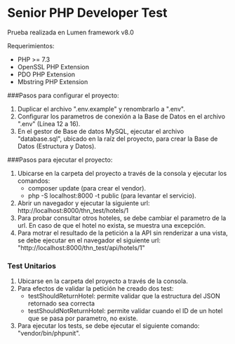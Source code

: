 # Senior PHP Developer Test

Prueba realizada en Lumen framework v8.0

Requerimientos:
- PHP >= 7.3
- OpenSSL PHP Extension
- PDO PHP Extension
- Mbstring PHP Extension

###Pasos para configurar el proyecto:

1. Duplicar el archivo ".env.example" y renombrarlo a ".env".
2. Configurar los parametros de conexión a la Base de Datos en el archivo ".env" (Línea 12 a 16).
3. En el gestor de Base de datos MySQL, ejecutar el archivo "database.sql", ubicado en la raíz del proyecto, para crear la Base de Datos (Estructura y Datos).

###Pasos para ejecutar el proyecto:

1. Ubicarse en la carpeta del proyecto a través de la consola y ejecutar los comandos: 
    - composer update (para crear el vendor).
    - php -S localhost:8000 -t public (para levantar el servicio).
2. Abrir un navegador y ejecutar la siguiente url:  http://localhost:8000/thn_test/hotels/1 
3. Para probar consultar otros hoteles, se debe cambiar el parametro de la url. En caso de que el hotel no exista, se muestra una excepción.
4. Para motrar el resultado de la petición a la API sin renderizar a una vista, se debe ejecutar en el navegador el siguiente url: "http://localhost:8000/thn_test/api/hotels/1"

### Test Unitarios
1. Ubicarse en la carpeta del proyecto a través de la consola.
2. Para efectos de validar la petición he creado dos test:
    - testShouldReturnHotel: permite validar que la estructura del JSON retornado sea correcta
    - testShouldNotReturnHotel: permite validar cuando el ID de un hotel que se pasa por parametro, no existe.
3. Para ejecutar los tests, se debe ejecutar el siguiente comando: "vendor/bin/phpunit".